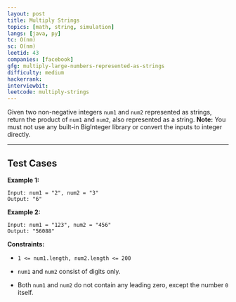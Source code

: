 ```yaml
---
layout: post
title: Multiply Strings
topics: [math, string, simulation]
langs: [java, py]
tc: O(nm)
sc: O(nm)
leetid: 43
companies: [facebook]
gfg: multiply-large-numbers-represented-as-strings
difficulty: medium
hackerrank: 
interviewbit: 
leetcode: multiply-strings
---
```

Given two non-negative integers `num1` and `num2` represented as strings, return the product of `num1` and `num2`, also represented as a string.
**Note:** You must not use any built-in BigInteger library or convert the inputs to integer directly.
 
---
## Test Cases
**Example 1:**
```
Input: num1 = "2", num2 = "3"
Output: "6"
```

**Example 2:**
```
Input: num1 = "123", num2 = "456"
Output: "56088"
```
 
**Constraints:**
	
* `1 <= num1.length, num2.length <= 200`
	
* `num1` and `num2` consist of digits only.
	
* Both `num1` and `num2` do not contain any leading zero, except the number `0` itself.

        